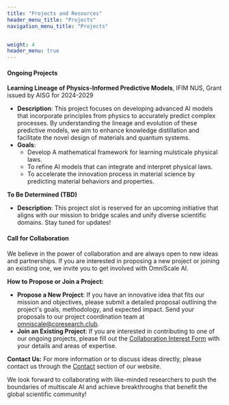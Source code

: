 ```yaml
---
title: "Projects and Resources"
header_menu_title: "Projects"
navigation_menu_title: "Projects"


weight: 4
header_menu: true
---
```


#### Ongoing Projects

**Learning Lineage of Physics-Informed Predictive Models**, IFIM NUS, Grant issued by AISG for 2024-2029
   - **Description**: This project focuses on developing advanced AI models that incorporate principles from physics to accurately predict complex processes. By understanding the lineage and evolution of these predictive models, we aim to enhance knowledge distillation and facilitate the novel design of materials and quantum systems.
   - **Goals**:
     - Develop A mathematical framework for learning mulsticale physical laws.
     - To refine AI models that can integrate and interpret physical laws.
     - To accelerate the innovation process in material science by predicting material behaviors and properties.

**To Be Determined (TBD)**
   - **Description**: This project slot is reserved for an upcoming initiative that aligns with our mission to bridge scales and unify diverse scientific domains. Stay tuned for updates!

#### Call for Collaboration

We believe in the power of collaboration and are always open to new ideas and partnerships. If you are interested in proposing a new project or joining an existing one, we invite you to get involved with OmniScale AI.

**How to Propose or Join a Project:**
- **Propose a New Project**: If you have an innovative idea that fits our mission and objectives, please submit a detailed proposal outlining the project's goals, methodology, and expected impact. Send your proposals to our project coordination team at [omniscale@coresearch.club](mailto:omniscale@coresearch.club).
- **Join an Existing Project**: If you are interested in contributing to one of our ongoing projects, please fill out the [Collaboration Interest Form](https://forms.gle/NqKYXF3FaQzjDQhS7) with your details and areas of expertise. 

**Contact Us:**
For more information or to discuss ideas directly, please contact us through the [Contact](#contact) section of our website.

We look forward to collaborating with like-minded researchers to push the boundaries of multiscale AI and achieve breakthroughs that benefit the global scientific community!